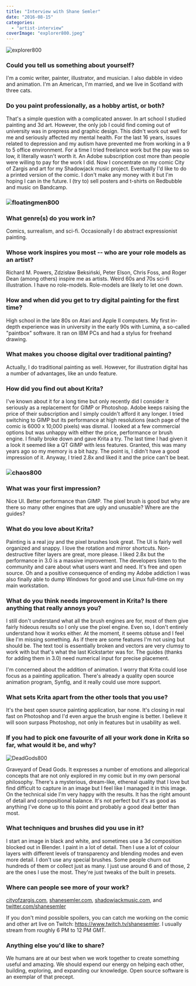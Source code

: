 ```yaml
---
title: "Interview with Shane Semler"
date: "2016-08-15"
categories: 
  - "artist-interview"
coverImage: "explorer800.jpeg"
---
```


![explorer800](images/explorer800.jpeg)

### Could you tell us something about yourself?

I'm a comic writer, painter, illustrator, and musician. I also dabble in video and animation. I'm an American, I'm married, and we live in Scotland with three cats.

### Do you paint professionally, as a hobby artist, or both?

That's a simple question with a complicated answer. In art school I studied painting and 3d art. However, the only job I could find coming out of university was in prepress and graphic design. This didn't work out well for me and seriously affected my mental health. For the last 16 years, issues related to depression and my autism have prevented me from working in a 9 to 5 office environment. For a time I tried freelance work but the pay was so low, it literally wasn't worth it. An Adobe subscription cost more than people were willing to pay for the work I did. Now I concentrate on my comic City of Zargis and art for my Shadowjack music project. Eventually I'd like to do a printed version of the comic. I don't make any money with it but I'm hoping I can in the future. I (try to) sell posters and t-shirts on Redbubble and music on Bandcamp.

### ![floatingmen800](images/floatingmen800.jpeg)

### What genre(s) do you work in?

Comics, surrealism, and sci-fi. Occasionally I do abstract expressionist painting.

### Whose work inspires you most -- who are your role models as an artist?

Richard M. Powers, Zdzisław Beksiński, Peter Elson, Chris Foss, and Roger Dean (among others) inspire me as artists. Weird 60s and 70s sci-fi illustration. I have no role-models. Role-models are likely to let one down.

### How and when did you get to try digital painting for the first time?

High school in the late 80s on Atari and Apple II computers. My first in-depth experience was in university in the early 90s with Lumina, a so-called "paintbox" software. It ran on IBM PCs and had a stylus for freehand drawing.

### What makes you choose digital over traditional painting?

Actually, I do traditional painting as well. However, for illustration digital has a number of advantages, like an undo feature.

### How did you find out about Krita?

I've known about it for a long time but only recently did I consider it seriously as a replacement for GIMP or Photoshop. Adobe keeps raising the price of their subscription and I simply couldn't afford it any longer. I tried switching to GIMP but its performance at high resolutions (each page of the comic is 6000 x 10,000 pixels) was dismal. I looked at a few commercial options but was unhappy with either the price, performance or brush engine. I finally broke down and gave Krita a try. The last time I had given it a look it seemed like a QT GIMP with less features. Granted, this was many years ago so my memory is a bit hazy. The point is, I didn't have a good impression of it. Anyway, I tried 2.8x and liked it and the price can't be beat.

### ![chaos800](images/chaos800.jpeg)

### What was your first impression?

Nice UI. Better performance than GIMP. The pixel brush is good but why are there so many other engines that are ugly and unusable? Where are the guides?

### What do you love about Krita?

Painting is a real joy and the pixel brushes look great. The UI is fairly well organized and snappy. I love the rotation and mirror shortcuts. Non-destructive filter layers are great, more please. I liked 2.8x but the performance in 3.0 is a massive improvement. The developers listen to the community and care about what users want and need. It's free and open source. Oh and a positive consequence of ending my Adobe addiction I was also finally able to dump Windows for good and use Linux full-time on my main workstation.

### What do you think needs improvement in Krita? Is there anything that really annoys you?

I still don't understand what all the brush engines are for, most of them give fairly hideous results so I only use the pixel engine. Even so, I don't entirely understand how it works either. At the moment, it seems obtuse and I feel like I'm missing something. As if there are some features I'm not using but should be. The text tool is essentially broken and vectors are very clumsy to work with but that's what the last Kickstarter was for. The guides (thanks for adding them in 3.0) need numerical input for precise placement.

I'm concerned about the addition of animation. I worry that Krita could lose focus as a painting application. There's already a quality open source animation program, Synfig, and it really could use more support.

### What sets Krita apart from the other tools that you use?

It's the best open source painting application, bar none. It's closing in real fast on Photoshop and I'd even argue the brush engine is better. I believe it will soon surpass Photoshop, not only in features but in usability as well.

### If you had to pick one favourite of all your work done in Krita so far, what would it be, and why?

![DeadGods800](images/DeadGods800.jpeg)

Graveyard of Dead Gods. It expresses a number of emotions and allegorical concepts that are not only explored in my comic but in my own personal philosophy. There's a mysterious, dream-like, ethereal quality that I love but find difficult to capture in an image but I feel like I managed it in this image. On the technical side I'm very happy with the results. It has the right amount of detail and compositional balance. It's not perfect but it's as good as anything I've done up to this point and probably a good deal better than most.

### What techniques and brushes did you use in it?

I start an image in black and white, and sometimes use a 3d composition blocked out in Blender. I paint in a lot of detail. Then I use a lot of colour layers with different levels of transparency and blending modes and even more detail. I don't use any special brushes. Some people churn out hundreds of them or collect just as many. I just use around 6 and of those, 2 are the ones I use the most. They're just tweaks of the built in presets.

### Where can people see more of your work?

[cityofzargis.com](http://cityofzargis.com), [shanesemler.com](http://shanesemler.com), [shadowjackmusic.com](http://shadowjackmusic.com), and [twitter.com/shanesemler](http://twitter.com/shanesemler)

If you don't mind possible spoilers, you can catch me working on the comic and other art live on Twitch: https://www.twitch.tv/shanesemler. I usually stream from roughly 6 PM to 12 PM GMT.

### Anything else you'd like to share?

We humans are at our best when we work together to create something useful and amazing. We should expend our energy on helping each other, building, exploring, and expanding our knowledge. Open source software is an exemplar of that precept.
